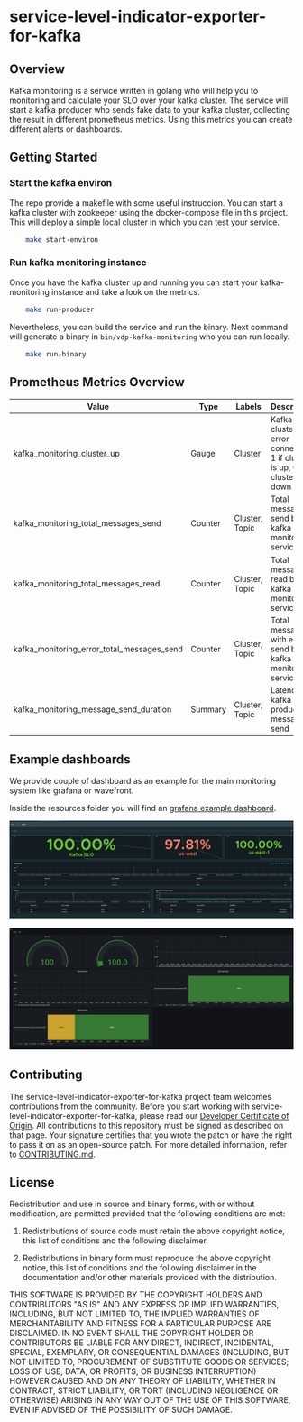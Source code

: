 # service-level-indicator-exporter-for-kafka

## Overview
Kafka monitoring is a service written in golang who will help you to monitoring and calculate your SLO over your kafka cluster. The service will start a kafka producer who sends fake data to your kafka cluster, collecting the result in different prometheus metrics. Using this metrics you can create different alerts or dashboards.

## Getting Started
### Start the kafka environ
The repo provide a makefile with some useful instruccion. You can start a kafka cluster with zookeeper using the docker-compose file in this project. This will deploy a simple local cluster in which you can test your service.
```bash
    make start-environ
```
### Run kafka monitoring instance
Once you have the kafka cluster up and running you can start your kafka-monitoring instance and take a look on the metrics.
```bash
    make run-producer
```
Nevertheless, you can build the service and run the binary. Next command will generate a binary in `bin/vdp-kafka-monitoring` who you can run locally.
```bash
    make run-binary
```

## Prometheus Metrics Overview

|  Value | Type | Labels | Description |
| -------- | ------ | -------- | -------- |
| kafka_monitoring_cluster_up | Gauge | Cluster | Kafka cluster with error connection. 1 if cluster is up, 0 if cluster is down |
| kafka_monitoring_total_messages_send | Counter | Cluster, Topic | Total messages send by the kafka monitoring services |
| kafka_monitoring_total_messages_read | Counter | Cluster, Topic | Total messages read by the kafka monitoring services |
| kafka_monitoring_error_total_messages_send | Counter | Cluster, Topic | Total messages with errors send by the kafka monitoring services |
| kafka_monitoring_message_send_duration | Summary | Cluster, Topic | Latency for kafka producer message send |

## Example dashboards

We provide couple of dashboard as an example for the main monitoring system like grafana or wavefront.

Inside the resources folder you will find an [grafana example dashboard](resources/grafana-dashboard.json).



![Wavefront Dashboard](docs/wavefront_dashboard.png "Wavefront Dashboard")

![Grafana Dashboard](docs/grafana_dashboard.png "Grafana Dashboard")


## Contributing

The service-level-indicator-exporter-for-kafka project team welcomes contributions from the community. Before you start working with service-level-indicator-exporter-for-kafka, please
read our [Developer Certificate of Origin](https://cla.vmware.com/dco). All contributions to this repository must be
signed as described on that page. Your signature certifies that you wrote the patch or have the right to pass it on
as an open-source patch. For more detailed information, refer to [CONTRIBUTING.md](CONTRIBUTING.md).

## License

Redistribution and use in source and binary forms, with or without modification, are permitted provided that the following conditions are met:
1. Redistributions of source code must retain the above copyright notice, this list of conditions and the following disclaimer.

2. Redistributions in binary form must reproduce the above copyright notice, this list of conditions and the following disclaimer in the documentation and/or other materials provided with the distribution.

THIS SOFTWARE IS PROVIDED BY THE COPYRIGHT HOLDERS AND CONTRIBUTORS "AS IS" AND ANY EXPRESS OR IMPLIED WARRANTIES, INCLUDING, BUT NOT LIMITED TO, THE IMPLIED WARRANTIES OF MERCHANTABILITY AND FITNESS FOR A PARTICULAR PURPOSE ARE DISCLAIMED.  IN NO EVENT SHALL THE COPYRIGHT HOLDER OR CONTRIBUTORS BE LIABLE FOR ANY DIRECT, INDIRECT, INCIDENTAL, SPECIAL, EXEMPLARY, OR CONSEQUENTIAL DAMAGES (INCLUDING, BUT NOT LIMITED TO, PROCUREMENT OF SUBSTITUTE GOODS OR SERVICES; LOSS OF USE, DATA, OR PROFITS; OR BUSINESS INTERRUPTION) HOWEVER CAUSED AND ON ANY THEORY OF LIABILITY, WHETHER IN CONTRACT, STRICT LIABILITY, OR TORT (INCLUDING NEGLIGENCE OR OTHERWISE) ARISING IN ANY WAY OUT OF THE USE OF THIS SOFTWARE, EVEN IF ADVISED OF THE POSSIBILITY OF SUCH DAMAGE.